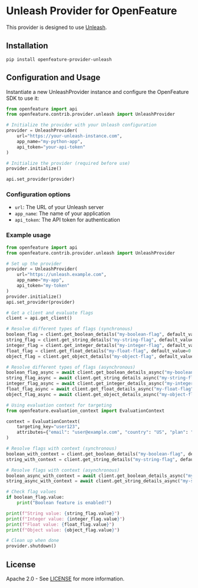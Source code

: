 # Unleash Provider for OpenFeature

This provider is designed to use [Unleash](https://unleash.io/).

## Installation

```
pip install openfeature-provider-unleash
```

## Configuration and Usage

Instantiate a new UnleashProvider instance and configure the OpenFeature SDK to use it:

```python
from openfeature import api
from openfeature.contrib.provider.unleash import UnleashProvider

# Initialize the provider with your Unleash configuration
provider = UnleashProvider(
    url="https://your-unleash-instance.com",
    app_name="my-python-app",
    api_token="your-api-token"
)

# Initialize the provider (required before use)
provider.initialize()

api.set_provider(provider)
```

### Configuration options

- `url`: The URL of your Unleash server
- `app_name`: The name of your application
- `api_token`: The API token for authentication

### Example usage

```python
from openfeature import api
from openfeature.contrib.provider.unleash import UnleashProvider

# Set up the provider
provider = UnleashProvider(
    url="https://unleash.example.com",
    app_name="my-app",
    api_token="my-token"
)
provider.initialize()
api.set_provider(provider)

# Get a client and evaluate flags
client = api.get_client()

# Resolve different types of flags (synchronous)
boolean_flag = client.get_boolean_details("my-boolean-flag", default_value=False)
string_flag = client.get_string_details("my-string-flag", default_value="default")
integer_flag = client.get_integer_details("my-integer-flag", default_value=0)
float_flag = client.get_float_details("my-float-flag", default_value=0.0)
object_flag = client.get_object_details("my-object-flag", default_value={"key": "value"})

# Resolve different types of flags (asynchronous)
boolean_flag_async = await client.get_boolean_details_async("my-boolean-flag", default_value=False)
string_flag_async = await client.get_string_details_async("my-string-flag", default_value="default")
integer_flag_async = await client.get_integer_details_async("my-integer-flag", default_value=0)
float_flag_async = await client.get_float_details_async("my-float-flag", default_value=0.0)
object_flag_async = await client.get_object_details_async("my-object-flag", default_value={"key": "value"})

# Using evaluation context for targeting
from openfeature.evaluation_context import EvaluationContext

context = EvaluationContext(
    targeting_key="user123",
    attributes={"email": "user@example.com", "country": "US", "plan": "premium"}
)

# Resolve flags with context (synchronous)
boolean_with_context = client.get_boolean_details("my-boolean-flag", default_value=False, evaluation_context=context)
string_with_context = client.get_string_details("my-string-flag", default_value="default", evaluation_context=context)

# Resolve flags with context (asynchronous)
boolean_async_with_context = await client.get_boolean_details_async("my-boolean-flag", default_value=False, evaluation_context=context)
string_async_with_context = await client.get_string_details_async("my-string-flag", default_value="default", evaluation_context=context)

# Check flag values
if boolean_flag.value:
    print("Boolean feature is enabled!")

print(f"String value: {string_flag.value}")
print(f"Integer value: {integer_flag.value}")
print(f"Float value: {float_flag.value}")
print(f"Object value: {object_flag.value}")

# Clean up when done
provider.shutdown()
```

## License

Apache 2.0 - See [LICENSE](./LICENSE) for more information.
